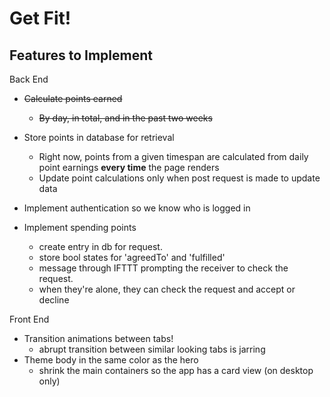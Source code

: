 # Get Fit!




## Features to Implement

Back End  
- ~~Calculate points earned~~  
    + ~~By day, in total, and in the past two weeks~~
- Store points in database for retrieval
    + Right now, points from a given timespan are calculated from daily point earnings **every time** the page renders
    + Update point calculations only when post request is made to update data

- Implement authentication so we know who is logged in

- Implement spending points  
    + create entry in db for request. 
    + store bool states for 'agreedTo' and 'fulfilled' 
    + message through IFTTT prompting the receiver to check the request. 
    + when they're alone, they can check the request and accept or decline

Front End  
- Transition animations between tabs!  
    + abrupt transition between similar looking tabs is jarring
- Theme body in the same color as the hero
    + shrink the main containers so the app has a card view (on desktop only)